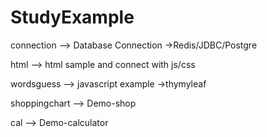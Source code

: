 # StudyExample
connection  --> Database Connection
->Redis/JDBC/Postgre

html --> html sample and connect with js/css

wordsguess --> javascript example ->thymyleaf

shoppingchart --> Demo-shop

cal --> Demo-calculator
